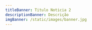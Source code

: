 ```yaml
---
titleBanner: Titulo Noticia 2
descriptionBanner: Descrição
imgBanner: /static/images/banner.jpg
---
```


